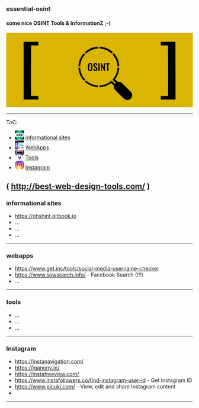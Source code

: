 ### essential-osint
#### some nice OSINT Tools &amp; InformationZ ;-)

![osint](https://github.com/vaginessa/essential-osint/blob/master/osint.png)

----
ToC:

+ <img src="https://github.com/vaginessa/essential-osint/blob/master/infosites.png"  width="24" height="24"> [informational sites](#Infosites)
+ <img src="https://github.com/vaginessa/essential-osint/blob/master/webapps.png"  width="24" height="24"> [WebApps](#webapps)
+ <img src="https://github.com/vaginessa/essential-osint/blob/master/tools.png"  width="24" height="24"> [Tools](#tools)
+ <img src="https://github.com/vaginessa/essential-osint/blob/master/insta.png"  width="24" height="24"> [Instagram](#insta)

(  http://best-web-design-tools.com/  )
----
### <a name="infosites"></a>informational sites
+ https://ohshint.gitbook.io
+ ...
+ ...
+ ...

----
### <a name="webapps"></a>webapps
+ https://www.get.inc/tools/social-media-username-checker
+ https://www.sowsearch.info/ - Facebook Search (!!!)
+ ...

----
### <a name="tools"></a>tools
+ ...
+ ...
+ ...

----
### <a name="insta"></a>Instagram
+ https://instanavigation.com/
+ https://iganony.io/
+ https://instafreeview.com/
+ https://www.instafollowers.co/find-instagram-user-id - Get Instagram ID
+ https://www.picuki.com/ - View, edit and share Instagram content
+ 

 

----

